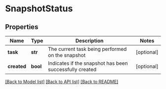 # SnapshotStatus



## Properties
Name | Type | Description | Notes
------------ | ------------- | ------------- | -------------
**task** | **str** | The current task being performed on the snapshot | [optional] 
**created** | **bool** | Indicates if the snapshot has been successfully created | [optional] 

[[Back to Model list]](../README.md#documentation-for-models) [[Back to API list]](../README.md#documentation-for-api-endpoints) [[Back to README]](../README.md)


